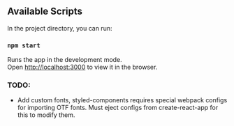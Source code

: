 ## Available Scripts

In the project directory, you can run:

### `npm start`

Runs the app in the development mode.<br>
Open [http://localhost:3000](http://localhost:3000) to view it in the browser.

### TODO:
- Add custom fonts, styled-components requires special webpack configs for importing OTF fonts. Must eject configs from create-react-app for this to modify them.
